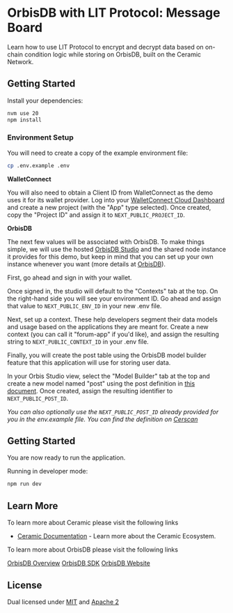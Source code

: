 # OrbisDB with LIT Protocol: Message Board

Learn how to use LIT Protocol to encrypt and decrypt data based on on-chain condition logic while storing on OrbisDB, built on the Ceramic Network.

## Getting Started

Install your dependencies:

```bash
nvm use 20
npm install
```

### Environment Setup

You will need to create a copy of the example environment file:

```bash
cp .env.example .env
```

**WalletConnect**

You will also need to obtain a Client ID from WalletConnect as the demo uses it for its wallet provider. Log into your [WalletConnect Cloud Dashboard](https://cloud.walletconnect.com/) and create a new project (with the "App" type selected). Once created, copy the "Project ID" and assign it to `NEXT_PUBLIC_PROJECT_ID`.

**OrbisDB**

The next few values will be associated with OrbisDB. To make things simple, we will use the hosted [OrbisDB Studio](https://studio.useorbis.com/) and the shared node instance it provides for this demo, but keep in mind that you can set up your own instance whenever you want (more details at [OrbisDB](https://useorbis.com/)).

First, go ahead and sign in with your wallet.

Once signed in, the studio will default to the "Contexts" tab at the top. On the right-hand side you will see your environment ID. Go ahead and assign that value to `NEXT_PUBLIC_ENV_ID` in your new .env file.

Next, set up a context. These help developers segment their data models and usage based on the applications they are meant for. Create a new context (you can call it "forum-app" if you'd like), and assign the resulting string to `NEXT_PUBLIC_CONTEXT_ID` in your .env file.

Finally, you will create the post table using the OrbisDB model builder feature that this application will use for storing user data. 

In your Orbis Studio view, select the "Model Builder" tab at the top and create a new model named "post" using the post definition in [this document](models/tables.sql). Once created, assign the resulting identifier to `NEXT_PUBLIC_POST_ID`. 

*You can also optionally use the `NEXT_PUBLIC_POST_ID` already provided for you in the env.example file. You can find the definition on [Cerscan](https://cerscan.com/mainnet/stream/kjzl6hvfrbw6calfdu4psiffj36vtzjylox0n15vgejdr5jr8d3iotxsnfl3s1c)*

## Getting Started

You are now ready to run the application.

Running in developer mode:

```bash
npm run dev
```

## Learn More

To learn more about Ceramic please visit the following links

- [Ceramic Documentation](https://developers.ceramic.network/learn/welcome/) - Learn more about the Ceramic Ecosystem.

To learn more about OrbisDB please visit the following links

[OrbisDB Overview](https://developers.ceramic.network/docs/orbisdb/overview)
[OrbisDB SDK](https://developers.ceramic.network/docs/orbisdb/orbisdb-sdk)
[OrbisDB Website](https://useorbis.com/)

## License

Dual licensed under [MIT](LICENSE-MIT) and [Apache 2](LICENSE-APACHE)